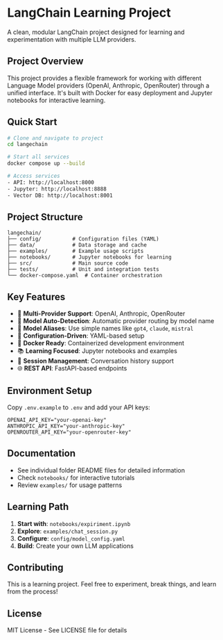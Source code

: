 # LangChain Learning Project

A clean, modular LangChain project designed for learning and experimentation with multiple LLM providers.

## Project Overview

This project provides a flexible framework for working with different Language Model providers (OpenAI, Anthropic, OpenRouter) through a unified interface. It's built with Docker for easy deployment and Jupyter notebooks for interactive learning.

## Quick Start

```bash
# Clone and navigate to project
cd langechain

# Start all services
docker compose up --build

# Access services
- API: http://localhost:8000
- Jupyter: http://localhost:8888
- Vector DB: http://localhost:8001
```

## Project Structure

```
langechain/
├── config/          # Configuration files (YAML)
├── data/            # Data storage and cache
├── examples/        # Example usage scripts
├── notebooks/       # Jupyter notebooks for learning
├── src/             # Main source code
├── tests/           # Unit and integration tests
└── docker-compose.yaml  # Container orchestration
```

## Key Features

- 🔄 **Multi-Provider Support**: OpenAI, Anthropic, OpenRouter
- 🎯 **Model Auto-Detection**: Automatic provider routing by model name
- 📝 **Model Aliases**: Use simple names like `gpt4`, `claude`, `mistral`
- 🔧 **Configuration-Driven**: YAML-based setup
- 🐳 **Docker Ready**: Containerized development environment
- 📚 **Learning Focused**: Jupyter notebooks and examples
- 🔗 **Session Management**: Conversation history support
- 🌐 **REST API**: FastAPI-based endpoints

## Environment Setup

Copy `.env.example` to `.env` and add your API keys:

```env
OPENAI_API_KEY="your-openai-key"
ANTHROPIC_API_KEY="your-anthropic-key"
OPENROUTER_API_KEY="your-openrouter-key"
```

## Documentation

- See individual folder README files for detailed information
- Check `notebooks/` for interactive tutorials
- Review `examples/` for usage patterns

## Learning Path

1. **Start with**: `notebooks/expiriment.ipynb`
2. **Explore**: `examples/chat_session.py`
3. **Configure**: `config/model_config.yaml`
4. **Build**: Create your own LLM applications

## Contributing

This is a learning project. Feel free to experiment, break things, and learn from the process!

## License

MIT License - See LICENSE file for details

